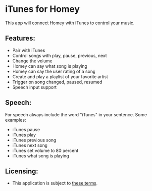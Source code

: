 # iTunes for Homey
This app will connect Homey with iTunes to control your music.

## Features:
- Pair with iTunes
- Control songs with play, pause, previous, next
- Change the volume
- Homey can say what song is playing
- Homey can say the user rating of a song
- Create and play a playlist of your favorite artist
- Trigger on song changed, paused, resumed
- Speech input support

## Speech:
For speech always include the word "iTunes" in your sentence.
Some examples:
- iTunes pause
- iTunes play
- iTunes previous song
- iTunes next song
- iTunes set volume to 80 percent
- iTunes what song is playing

## Licensing:
* This application is subject to [these terms](https://github.com/denniedegroot/com.apple.itunes/blob/master/LICENSE).

